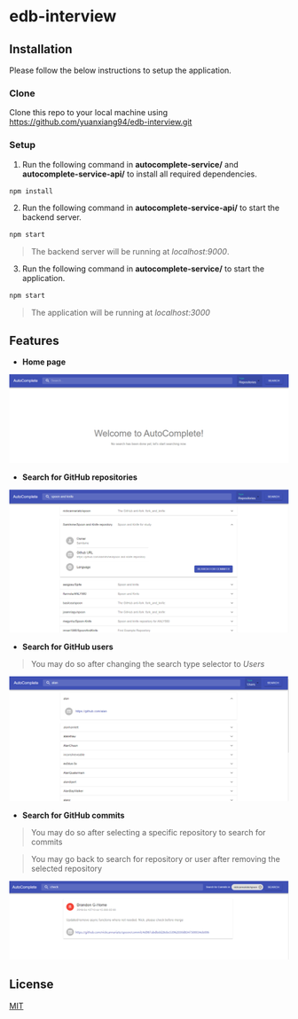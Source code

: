 # edb-interview

## Installation
Please follow the below instructions to setup the application.
### Clone
Clone this repo to your local machine using https://github.com/yuanxiang94/edb-interview.git
### Setup
1. Run the following command in **autocomplete-service/** and **autocomplete-service-api/** to install all required dependencies.
```bash
npm install
```

2. Run the following command in **autocomplete-service-api/** to start the backend server.
```bash
npm start
```
> The backend server will be running at *localhost:9000*.

3. Run the following command in **autocomplete-service/** to start the application.
```bash
npm start
```
> The application will be running at *localhost:3000*


## Features
- **Home page**

![welcome-screen](https://github.com/yuanxiang94/edb-interview/blob/master/feature-images/welcome-screen.PNG)

- **Search for GitHub repositories**

![repository-screen](https://github.com/yuanxiang94/edb-interview/blob/master/feature-images/search-repository-screen.PNG)

- **Search for GitHub users**
> You may do so after changing the search type selector to *Users*

![user-screen](https://github.com/yuanxiang94/edb-interview/blob/master/feature-images/search-user-screen.PNG)

- **Search for GitHub commits**
> You may do so after selecting a specific repository to search for commits

> You may go back to search for repository or user after removing the selected repository

![commit-screen](https://github.com/yuanxiang94/edb-interview/blob/master/feature-images/search-commit-screen.PNG)


## License
[MIT](https://choosealicense.com/licenses/mit/)
